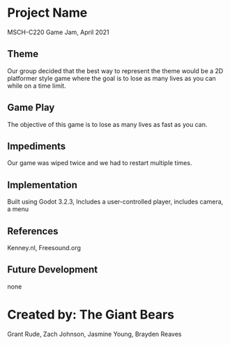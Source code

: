 # Project Name
MSCH-C220 Game Jam, April 2021

## Theme
Our group decided that the best way to represent the theme would be a 2D platformer style game where the goal is to lose as many lives as you can while on a time limit.

## Game Play
The objective of this game is to lose as many lives as fast as you can.

## Impediments
Our game was wiped twice and we had to restart multiple times. 

## Implementation
Built using Godot 3.2.3, Includes a user-controlled player, includes camera, a menu

## References
Kenney.nl, Freesound.org

## Future Development
none

# Created by: The Giant Bears
Grant Rude, Zach Johnson, Jasmine Young, Brayden Reaves

